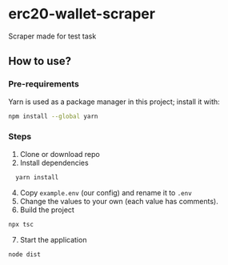 # erc20-wallet-scraper
Scraper made for test task

## How to use?

### Pre-requirements

Yarn is used as a package manager in this project; install it with:
```bash
npm install --global yarn
``` 

### Steps
1. Clone or download repo
2. Install dependencies
```bash
  yarn install
```
4. Copy `example.env` (our config) and rename it to `.env`
5. Change the values to your own (each value has comments).
6. Build the project
```bash
npx tsc
```
7. Start the application
```bash
node dist
```
